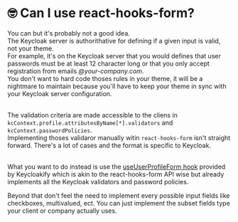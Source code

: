 # 🤓 Can I use react-hooks-form?

You can but it's probably not a good idea.  \
The Keycloak server is authorithative for defining if a given input is valid, not your theme.  \
For example, it's on the Keycloak server that you would defines that user passwords must be at least 12 character long or that you only accept registration from emails _@your-company.com_.  \
You don't want to hard code thoses rules in your theme, it will be a nightmare to maintain because you'll have to keep your theme in sync with your Keycloak server configuration.   &#x20;

\
The validation criteria are made accessible to the cliens in `kcContext.profile.attributesByName[*].validators` and `kcContext.passwordPolicies`.  \
Implementing thoses validaror manually witin `react-hooks-form` isn't straight forward. There's a lot of cases and the format is specific to Keycloak. &#x20;

\
What you want to do instead is use the [useUserProfileForm hook](https://github.com/keycloakify/keycloakify/blob/8eaaffb25a7b6d6c8b7e455d5005dc31d70b8927/src/login/UserProfileFormFields.tsx#L20-L27) provided by Keycloakify which is akin to the react-hooks-form API wise but already implements all the Keycloak validators and password policies.&#x20;

Beyond that don't feel the need to implement every possible input fields like checkboxes, multivalued, ect. You can just implement the subset fields type your client or company actually uses.

